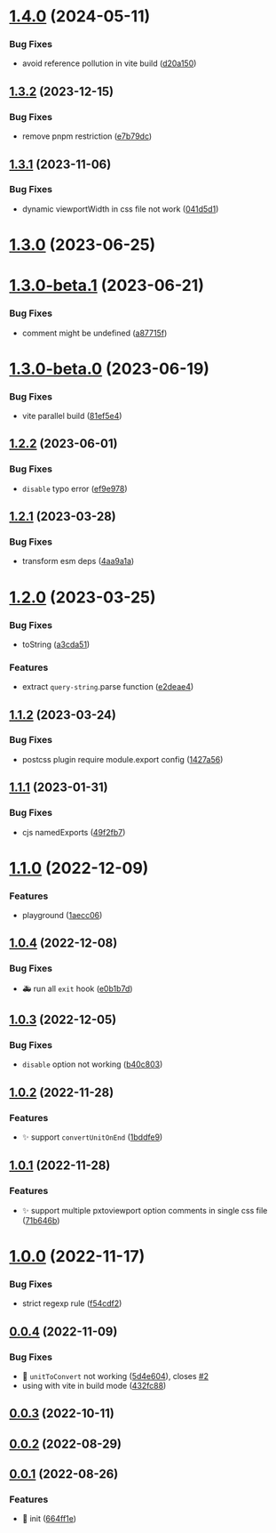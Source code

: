 # [1.4.0](https://github.com/hemengke1997/postcss-pxtoviewport/compare/v1.3.2...v1.4.0) (2024-05-11)


### Bug Fixes

* avoid reference pollution in vite build ([d20a150](https://github.com/hemengke1997/postcss-pxtoviewport/commit/d20a1501aa231fa77caa29179b88f643d8e420e6))



## [1.3.2](https://github.com/hemengke1997/postcss-pxtoviewport/compare/v1.3.1...v1.3.2) (2023-12-15)


### Bug Fixes

* remove pnpm restriction ([e7b79dc](https://github.com/hemengke1997/postcss-pxtoviewport/commit/e7b79dcef4e1f536a87d7829cdb33ca7f19844de))



## [1.3.1](https://github.com/hemengke1997/postcss-pxtoviewport/compare/v1.3.0...v1.3.1) (2023-11-06)


### Bug Fixes

* dynamic viewportWidth in css file not work ([041d5d1](https://github.com/hemengke1997/postcss-pxtoviewport/commit/041d5d1af36deae1f5ec8e83824bd5a8f1006b9b))



# [1.3.0](https://github.com/hemengke1997/postcss-pxtoviewport/compare/v1.3.0-beta.1...v1.3.0) (2023-06-25)



# [1.3.0-beta.1](https://github.com/hemengke1997/postcss-pxtoviewport/compare/v1.3.0-beta.0...v1.3.0-beta.1) (2023-06-21)


### Bug Fixes

* comment might be undefined ([a87715f](https://github.com/hemengke1997/postcss-pxtoviewport/commit/a87715f637b09cb9601f40e8d4caabf60f746e20))



# [1.3.0-beta.0](https://github.com/hemengke1997/postcss-pxtoviewport/compare/v1.2.2...v1.3.0-beta.0) (2023-06-19)


### Bug Fixes

* vite parallel build ([81ef5e4](https://github.com/hemengke1997/postcss-pxtoviewport/commit/81ef5e41b658281ba36e5d43676d70f9162683b8))



## [1.2.2](https://github.com/hemengke1997/postcss-pxtoviewport/compare/v1.2.1...v1.2.2) (2023-06-01)


### Bug Fixes

* `disable` typo error ([ef9e978](https://github.com/hemengke1997/postcss-pxtoviewport/commit/ef9e9782fd0ebd9008b01373a3e2b8d5ea20d735))



## [1.2.1](https://github.com/hemengke1997/postcss-pxtoviewport/compare/v1.2.0...v1.2.1) (2023-03-28)


### Bug Fixes

* transform esm deps ([4aa9a1a](https://github.com/hemengke1997/postcss-pxtoviewport/commit/4aa9a1a13abdf576953d6317d7c7ed869f0dfefd))



# [1.2.0](https://github.com/hemengke1997/postcss-pxtoviewport/compare/v1.1.2...v1.2.0) (2023-03-25)


### Bug Fixes

* toString ([a3cda51](https://github.com/hemengke1997/postcss-pxtoviewport/commit/a3cda510cc6d0c5386c897497f204fbc07fd266d))


### Features

* extract `query-string`.parse function ([e2deae4](https://github.com/hemengke1997/postcss-pxtoviewport/commit/e2deae4d9c2f0adb3aaf72a4823813a480113841))



## [1.1.2](https://github.com/hemengke1997/postcss-pxtoviewport/compare/v1.1.1...v1.1.2) (2023-03-24)


### Bug Fixes

* postcss plugin require module.export config ([1427a56](https://github.com/hemengke1997/postcss-pxtoviewport/commit/1427a56a1e5b19371112b61155899617ed03ec3d))



## [1.1.1](https://github.com/hemengke1997/postcss-pxtoviewport/compare/v1.1.0...v1.1.1) (2023-01-31)


### Bug Fixes

* cjs namedExports ([49f2fb7](https://github.com/hemengke1997/postcss-pxtoviewport/commit/49f2fb78a96c5c5c211b2d6ad6d828cd9d7c8731))



# [1.1.0](https://github.com/hemengke1997/postcss-pxtoviewport/compare/v1.0.4...v1.1.0) (2022-12-09)


### Features

* playground ([1aecc06](https://github.com/hemengke1997/postcss-pxtoviewport/commit/1aecc067bf3f73c2e384c5e7ad56eaed10e9913a))



## [1.0.4](https://github.com/hemengke1997/postcss-pxtoviewport/compare/v1.0.3...v1.0.4) (2022-12-08)


### Bug Fixes

* 🚑️ run all `exit` hook ([e0b1b7d](https://github.com/hemengke1997/postcss-pxtoviewport/commit/e0b1b7d2049766cd1b4cb64dceeb4d6afd5bd72b))



## [1.0.3](https://github.com/hemengke1997/postcss-pxtoviewport/compare/v1.0.2...v1.0.3) (2022-12-05)


### Bug Fixes

* `disable` option not working ([b40c803](https://github.com/hemengke1997/postcss-pxtoviewport/commit/b40c803f2790077d3d96d13c6322777122b34638))



## [1.0.2](https://github.com/hemengke1997/postcss-pxtoviewport/compare/v1.0.1...v1.0.2) (2022-11-28)


### Features

* ✨ support `convertUnitOnEnd` ([1bddfe9](https://github.com/hemengke1997/postcss-pxtoviewport/commit/1bddfe98b8ee14f888e08dad8543ab7d8950ea10))



## [1.0.1](https://github.com/hemengke1997/postcss-pxtoviewport/compare/v1.0.0...v1.0.1) (2022-11-28)


### Features

* ✨ support multiple pxtoviewport option comments in single css file ([71b646b](https://github.com/hemengke1997/postcss-pxtoviewport/commit/71b646bdfc9310ca8ced74047cf68f305bb19763))



# [1.0.0](https://github.com/hemengke1997/postcss-pxtoviewport/compare/v0.0.4...v1.0.0) (2022-11-17)


### Bug Fixes

* strict regexp rule ([f54cdf2](https://github.com/hemengke1997/postcss-pxtoviewport/commit/f54cdf2379e5f785bd73a997b9778250cece23c2))



## [0.0.4](https://github.com/hemengke1997/postcss-pxtoviewport/compare/v0.0.3...v0.0.4) (2022-11-09)


### Bug Fixes

* 🐛 `unitToConvert` not working ([5d4e604](https://github.com/hemengke1997/postcss-pxtoviewport/commit/5d4e60417d6c0c159f1b11d272ba4e340a55cfa7)), closes [#2](https://github.com/hemengke1997/postcss-pxtoviewport/issues/2)
* using with vite in build mode ([432fc88](https://github.com/hemengke1997/postcss-pxtoviewport/commit/432fc88368919cacb5befdc6bc93b1d6cfcf4002))



## [0.0.3](https://github.com/hemengke1997/postcss-pxtoviewport/compare/v0.0.2...v0.0.3) (2022-10-11)



## [0.0.2](https://github.com/hemengke1997/postcss-pxtoviewport/compare/v0.0.1...v0.0.2) (2022-08-29)



## [0.0.1](https://github.com/hemengke1997/postcss-pxtoviewport/compare/664ff1e2845aa8e1d6663ee4637939e4d05ae5a4...v0.0.1) (2022-08-26)


### Features

* 🎉 init ([664ff1e](https://github.com/hemengke1997/postcss-pxtoviewport/commit/664ff1e2845aa8e1d6663ee4637939e4d05ae5a4))




